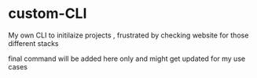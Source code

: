# custom-CLI
My own CLI to initilaize projects , frustrated by checking website for those different stacks

final command will be added here only and might get updated for my use cases
